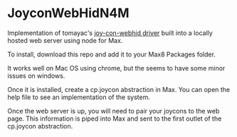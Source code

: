 # JoyconWebHidN4M
Implementation of  tomayac's [joy-con-webhid driver](https://github.com/tomayac/joy-con-webhid) built into a locally hosted web server using node for Max.


To install, download this repo and add it to your Max8 Packages folder.


It works well on Mac OS using chrome, but the seems to have some minor issues on windows.

Once it is installed, create a cp.joycon abstraction in Max. You can open the help file to see an implementation of the system. 

Once the web server is up, you will need to pair your joycons to the web page. This information is piped into Max and sent to the first outlet of the cp.joycon abstraction.
